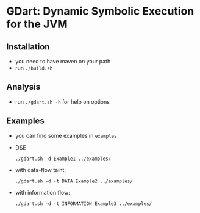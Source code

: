 # GDart: Dynamic Symbolic Execution for the JVM

## Installation

- you need to have maven on your path
- run ```./build.sh```

## Analysis

- run ```./gdart.sh -h``` for help on options

## Examples

- you can find some examples in ```examples```

- DSE 
    ``` 
    ./gdart.sh -d Example1 ../examples/
    ```
- with data-flow taint:
    ``` 
    ./gdart.sh -d -t DATA Example2 ../examples/
    ```
- with information flow: 
    ``` 
    ./gdart.sh -d -t INFORMATION Example3 ../examples/
    ```
